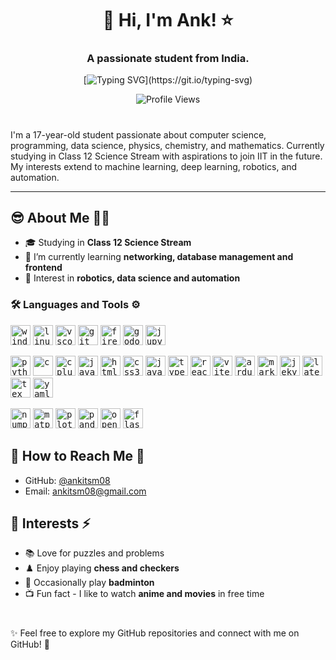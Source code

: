 <h1 align="center">
  👋 Hi, I'm Ank! ⭐
</h1>
<h3 align="center">A passionate student from India.</h3>

<div align="center">
  
[![Typing SVG](https://readme-typing-svg.demolab.com?font=Fira+Code&weight=500&size=18&duration=3500&pause=2000&center=true&vCenter=true&random=true&width=480&height=30&lines=Always+learning+new+things.;Continuous+coding%2C+perpetual+learning.;Coding+my+dreams+into+reality.)](https://git.io/typing-svg)

![Profile Views](https://komarev.com/ghpvc/?username=ankitsm08&color=blue&style=for-the-badge)
</div>

<h1></h1>

<p align="left">
  I'm a 17-year-old student passionate about computer science, programming, data science, physics, chemistry, and mathematics. Currently studying in Class 12 Science Stream with aspirations to join IIT in the future. My interests extend to machine learning, deep learning, robotics, and automation.
</p>

-----

<h2 align="left">😎 About Me 👨‍💻</h2>

- 🎓 Studying in **Class 12 Science Stream**
- 🌱 I’m currently learning **networking, database management and frontend**
- 🤖 Interest in **robotics, data science and automation**
  

<h3 align="left">🛠️ Languages and Tools ⚙️</h3>
<div>
  <p align="left">
    <kbd><img src="https://cdn.jsdelivr.net/gh/devicons/devicon@latest/icons/windows11/windows11-original.svg" alt="windows" height="32"/></kbd>
    <kbd><img src="https://cdn.jsdelivr.net/gh/devicons/devicon@latest/icons/linux/linux-original.svg" alt="linux" height="32"/></kbd>
    <kbd><img src="https://cdn.jsdelivr.net/gh/devicons/devicon@latest/icons/vscode/vscode-original.svg" alt="vscode" height="32"/></kbd>
    <kbd><img src="https://cdn.jsdelivr.net/gh/devicons/devicon@latest/icons/git/git-original.svg" alt="git" height="32"/></kbd>
    <kbd><img src="https://cdn.jsdelivr.net/gh/devicons/devicon@latest/icons/firefox/firefox-original.svg" alt="firefox" height="32"/></kbd>
    <kbd><img src="https://cdn.jsdelivr.net/gh/devicons/devicon@latest/icons/godot/godot-original.svg" alt="godot" height="32"/></kbd>
    <kbd><img src="https://cdn.jsdelivr.net/gh/devicons/devicon@latest/icons/jupyter/jupyter-original.svg" alt="jupyter" height="32"/></kbd>
  </p>
  <p align="left">
    <kbd><img src="https://cdn.jsdelivr.net/gh/devicons/devicon@latest/icons/python/python-original.svg" alt="python" height="32"/></kbd>
    <kbd><img src="https://cdn.jsdelivr.net/gh/devicons/devicon@latest/icons/c/c-original.svg" alt="c" height="32"/></kbd>
    <kbd><img src="https://cdn.jsdelivr.net/gh/devicons/devicon@latest/icons/cplusplus/cplusplus-original.svg" alt="cplusplus" height="32"/></kbd>
    <kbd><img src="https://cdn.jsdelivr.net/gh/devicons/devicon@latest/icons/java/java-original.svg" alt="java" height="32"/></kbd>
    <kbd><img src="https://cdn.jsdelivr.net/gh/devicons/devicon@latest/icons/html5/html5-original-wordmark.svg" alt="html5" height="32"/></kbd>
    <kbd><img src="https://cdn.jsdelivr.net/gh/devicons/devicon@latest/icons/css3/css3-original.svg" alt="css3" height="32"/></kbd>
    <kbd><img src="https://cdn.jsdelivr.net/gh/devicons/devicon@latest/icons/javascript/javascript-original.svg" alt="javascript" height="32"/></kbd>
    <kbd><img src="https://cdn.jsdelivr.net/gh/devicons/devicon@latest/icons/typescript/typescript-original.svg" alt="typescript" height="32"/></kbd>
    <kbd><img src="https://cdn.jsdelivr.net/gh/devicons/devicon@latest/icons/react/react-original.svg" alt="react" height="32"/></kbd>
    <kbd><img src="https://cdn.jsdelivr.net/gh/devicons/devicon@latest/icons/vitejs/vitejs-original.svg" alt="vite" height="32"/></kbd>
    <kbd><img src="https://cdn.jsdelivr.net/gh/devicons/devicon@latest/icons/arduino/arduino-original.svg" alt="arduino" height="32"/></kbd>
    <kbd><img src="https://cdn.jsdelivr.net/gh/devicons/devicon@latest/icons/markdown/markdown-original.svg" alt="markdown" height="32"/></kbd>
    <kbd><img src="https://cdn.jsdelivr.net/gh/devicons/devicon@latest/icons/jekyll/jekyll-original.svg" alt="jekyll" height="32"/></kbd>
    <kbd><img src="https://cdn.jsdelivr.net/gh/devicons/devicon@latest/icons/latex/latex-original.svg" alt="latex" height="32"/></kbd>
    <kbd><img src="https://cdn.jsdelivr.net/gh/devicons/devicon@latest/icons/tex/tex-original.svg" alt="tex" height="32"/></kbd>
    <kbd><img src="https://cdn.jsdelivr.net/gh/devicons/devicon@latest/icons/yaml/yaml-original.svg" alt="yaml" height="32"/></kbd>
  </p>
  <p align="left">
    <kbd><img src="https://cdn.jsdelivr.net/gh/devicons/devicon@latest/icons/numpy/numpy-original.svg" alt="numpy" height="32"/></kbd>
    <kbd><img src="https://cdn.jsdelivr.net/gh/devicons/devicon@latest/icons/matplotlib/matplotlib-original.svg" alt="matplotlib" height="32"/></kbd>
    <kbd><img src="https://cdn.jsdelivr.net/gh/devicons/devicon@latest/icons/plotly/plotly-original.svg" alt="plotly" height="32"/></kbd>
    <kbd><img src="https://cdn.jsdelivr.net/gh/devicons/devicon@latest/icons/pandas/pandas-original.svg" alt="pandas" height="32"/></kbd>
    <kbd><img src="https://cdn.jsdelivr.net/gh/devicons/devicon@latest/icons/opencv/opencv-original.svg" alt="opencv" height="32"/></kbd>
    <kbd><img src="https://cdn.jsdelivr.net/gh/devicons/devicon@latest/icons/flask/flask-original.svg" alt="flask" height="32"/></kbd>
  </p>
</div>



<h2 align="left">👀 How to Reach Me 📧</h2>

- GitHub: [@ankitsm08](https://github.com/ankitsm08)
- Email: [ankitsm08@gmail.com](ankitsm08@gmail.com)

<h2 align="left">💖 Interests ⚡</h2>

- 📚 Love for puzzles and problems
- ♟️ Enjoy playing **chess and checkers**
- 🏸 Occasionally play **badminton**
- 📺 Fun fact - I like to watch **anime and movies** in free time

<h1></h1>

✨ Feel free to explore my GitHub repositories and connect with me on GitHub! 🚀

<!---
ankitsm08/ankitsm08 is a ✨ special ✨ repository because its `README.md` (this file) appears on your GitHub profile.
You can click the Preview link to take a look at your changes.
--->
